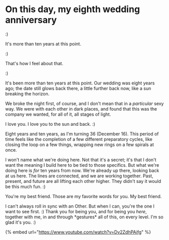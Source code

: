 # On this day, my eighth wedding anniversary

:)

It's more than ten years at this point.

:)

That's how I feel about that.

:)

It's been more than ten years at this point. Our wedding was eight years ago; the date still glows back there, a little further back now, like a sun breaking the horizon.

We broke the night first, of course, and I don't mean that in a _particular_ sexy way. We were with each other in dark places, and found that this was the company we wanted, for all of it, all stages of light.

I love you. I love you to the sun and back. :)

Eight years and ten years, as I'm turning 36 (December 16). This period of time feels like the completion of a few different preparatory cycles, like closing the loop on a few things, wrapping new rings on a few spirals at once.

I won't name what we're doing here. Not that it's a secret; it's that I don't want the meaning I build here to be tied to those specifics. But what we're doing here is _for_ ten years from now. We're already up there, looking back at us here. The lines are connected, and we are working together. Past, present, and future are all lifting each other higher. They didn't say it would be this much fun. :)

You're my best friend. Those are my favorite words for you. My best friend.

I can't always roll in sync with an Other. But when I can, you're the one I want to see first. :) Thank you for being you, and for being you _here_, together with me, in and through \*gestures\* all of this, on every level. I'm so glad it's you. :)

{% embed url="https://www.youtube.com/watch?v=Dv2ZdhPAifg" %}
